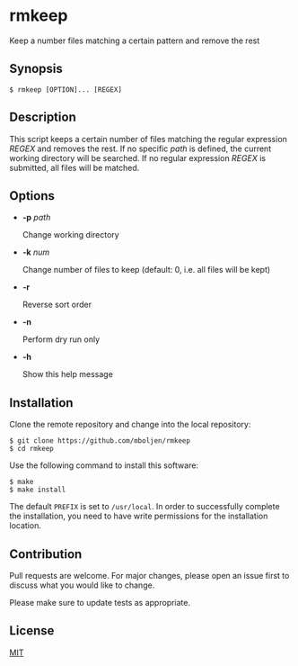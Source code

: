# rmkeep

Keep a number files matching a certain pattern and remove the rest


## Synopsis

```console
$ rmkeep [OPTION]... [REGEX]
```


## Description

This script keeps a certain number of files matching the regular expression _REGEX_ and removes the rest.  If no specific _path_ is defined, the current working directory will be searched.  If no regular expression _REGEX_ is submitted, all files will be matched.


## Options

+ **-p** _path_

  Change working directory

+ **-k** _num_

  Change number of files to keep (default: 0, i.e. all files will be kept)

+ **-r**

  Reverse sort order

+ **-n**

  Perform dry run only

+ **-h**

  Show this help message


## Installation

Clone the remote repository and change into the local repository:

```console
$ git clone https://github.com/mboljen/rmkeep
$ cd rmkeep
```

Use the following command to install this software:

```console
$ make
$ make install
```

The default `PREFIX` is set to `/usr/local`.  In order to successfully complete the installation, you need to have write permissions for the installation location.


## Contribution

Pull requests are welcome.  For major changes, please open an issue first to discuss what you would like to change.

Please make sure to update tests as appropriate.


## License

[MIT](https://choosealicense.com/licenses/mit/)
